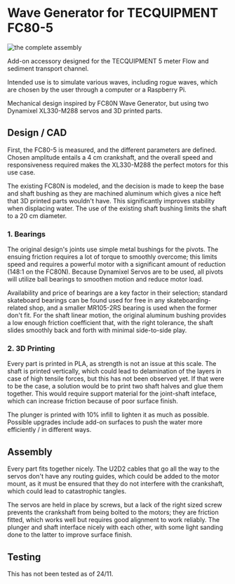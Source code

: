 # Wave Generator for TECQUIPMENT FC80-5

![the complete assembly](https://github.com/nicohmje/wave_generator/blob/main/wave_gen_pic.jpeg?raw=true)

Add-on accessory designed for the TECQUIPMENT 5 meter Flow and sediment transport channel.

Intended use is to simulate various waves, including rogue waves, which are chosen by the user through a computer or a Raspberry Pi. 

Mechanical design inspired by FC80N Wave Generator, but using two Dynamixel XL330-M288 servos and 3D printed parts. 

## Design / CAD  

First, the FC80-5 is measured, and the different parameters are defined. Chosen amplitude entails a 4 cm crankshaft, and the overall speed and responsiveness required makes the XL330-M288 the perfect motors for this use case. 

The existing FC80N is modeled, and the decision is made to keep the base and shaft bushing as they are machined aluminum which gives a nice heft that 3D printed parts wouldn't have. This significantly improves stability when displacing water. The use of the existing shaft bushing limits the shaft to a 20 cm diameter.

### 1. Bearings

The original design's joints use simple metal bushings for the pivots. The ensuing friction requires a lot of torque to smoothly overcome; this limits speed and requires a powerful motor with a significant amount of reduction (148:1 on the FC80N). Because Dynamixel Servos are to be used, all pivots will utilize ball bearings to smoothen motion and reduce motor load. 

Availability and price of bearings are a key factor in their selection; standard skateboard bearings can be found used for free in any skateboarding-related shop, and a smaller MR105-2RS bearing is used when the former don't fit. For the shaft linear motion, the original aluminum bushing provides a low enough friction coefficient that, with the right tolerance, the shaft slides smoothly back and forth with minimal side-to-side play.

### 2. 3D Printing

Every part is printed in PLA, as strength is not an issue at this scale. The shaft is printed vertically, which could lead to delamination of the layers in case of high tensile forces, but this has not been observed yet. If that were to be the case, a solution would be to print two shaft halves and glue them together. This would require support material for the joint-shaft inteface, which can increase friction because of poor surface finish. 

The plunger is printed with 10% infill to lighten it as much as possible. Possible upgrades include add-on surfaces to push the water more efficiently / in different ways. 


## Assembly

Every part fits together nicely. The U2D2 cables that go all the way to the servos don't have any routing guides, which could be added to the motor mount, as it must be ensured that they do not interfere with the crankshaft, which could lead to catastrophic tangles. 

The servos are held in place by screws, but a lack of the right sized screw prevents the crankshaft from being bolted to the motors; they are friction fitted, which works well but requires good alignment to work reliably. The plunger and shaft interface nicely with each other, with some light sanding done to the latter to improve surface finish.

## Testing

This has not been tested as of 24/11. 

